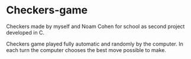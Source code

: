 # Checkers-game
Checkers made by myself and Noam Cohen for school as second project developed in C.

Checkers game played fully automatic and randomly by the computer. In each turn the computer chooses the best move possible to make.
